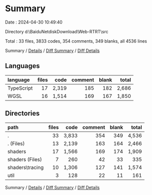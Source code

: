 # Summary

Date : 2024-04-30 10:49:40

Directory d:\\BaiduNetdiskDownload\\Web-RTRT\\src

Total : 33 files,  3833 codes, 354 comments, 349 blanks, all 4536 lines

Summary / [Details](details.md) / [Diff Summary](diff.md) / [Diff Details](diff-details.md)

## Languages
| language | files | code | comment | blank | total |
| :--- | ---: | ---: | ---: | ---: | ---: |
| TypeScript | 17 | 2,319 | 185 | 182 | 2,686 |
| WGSL | 16 | 1,514 | 169 | 167 | 1,850 |

## Directories
| path | files | code | comment | blank | total |
| :--- | ---: | ---: | ---: | ---: | ---: |
| . | 33 | 3,833 | 354 | 349 | 4,536 |
| . (Files) | 13 | 2,139 | 163 | 164 | 2,466 |
| shaders | 17 | 1,566 | 169 | 174 | 1,909 |
| shaders (Files) | 7 | 260 | 42 | 33 | 335 |
| shaders\\tracing | 10 | 1,306 | 127 | 141 | 1,574 |
| util | 3 | 128 | 22 | 11 | 161 |

Summary / [Details](details.md) / [Diff Summary](diff.md) / [Diff Details](diff-details.md)